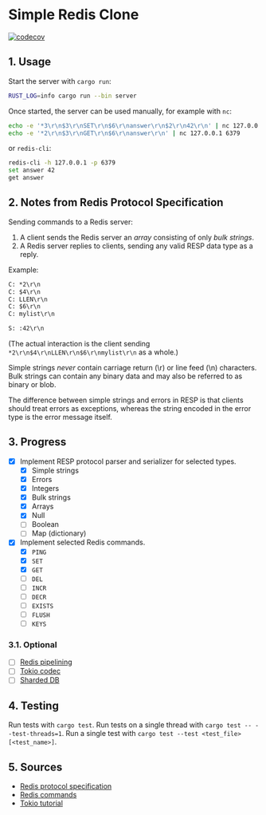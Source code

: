 # Simple Redis Clone

[![codecov](https://codecov.io/github/matejfric/redis-clone/graph/badge.svg?token=5MVXON09TG)](https://codecov.io/github/matejfric/redis-clone)

## 1. Usage

Start the server with `cargo run`:

```sh
RUST_LOG=info cargo run --bin server
```

Once started, the server can be used manually, for example with `nc`:

```sh
echo -e '*3\r\n$3\r\nSET\r\n$6\r\nanswer\r\n$2\r\n42\r\n' | nc 127.0.0.1 6379
echo -e '*2\r\n$3\r\nGET\r\n$6\r\nanswer\r\n' | nc 127.0.0.1 6379
```

or `redis-cli`:

```sh
redis-cli -h 127.0.0.1 -p 6379
set answer 42
get answer
```

## 2. Notes from Redis Protocol Specification

Sending commands to a Redis server:

1. A client sends the Redis server an *array* consisting of only *bulk strings*.
2. A Redis server replies to clients, sending any valid RESP data type as a reply.

Example:

```txt
C: *2\r\n
C: $4\r\n
C: LLEN\r\n
C: $6\r\n
C: mylist\r\n

S: :42\r\n
```

(The actual interaction is the client sending `*2\r\n$4\r\nLLEN\r\n$6\r\nmylist\r\n` as a whole.)

Simple strings *never* contain carriage return (\r) or line feed (\n) characters. Bulk strings can contain any binary data and may also be referred to as binary or blob.

The difference between simple strings and errors in RESP is that clients should treat errors as exceptions, whereas the string encoded in the error type is the error message itself.

## 3. Progress

- [x] Implement RESP protocol parser and serializer for selected types.
  - [x] Simple strings
  - [x] Errors
  - [x] Integers
  - [x] Bulk strings
  - [x] Arrays
  - [x] Null
  - [ ] Boolean
  - [ ] Map (dictionary)

- [x] Implement selected Redis commands.
  - [x] `PING`
  - [x] `SET`
  - [x] `GET`
  - [ ] `DEL`
  - [ ] `INCR`
  - [ ] `DECR`
  - [ ] `EXISTS`
  - [ ] `FLUSH`
  - [ ] `KEYS`

### 3.1. Optional

- [ ] [Redis pipelining](https://redis.io/docs/latest/develop/use/pipelining/)
- [ ] [Tokio codec](https://docs.rs/tokio-util/latest/tokio_util/codec/index.html)
- [ ] [Sharded DB](https://tokio.rs/tokio/tutorial/shared-state#mutex-sharding)

## 4. Testing

Run tests with `cargo test`.
Run tests on a single thread with `cargo test -- --test-threads=1`.
Run a single test with `cargo test --test <test_file> [<test_name>]`.

## 5. Sources

- [Redis protocol specification](https://redis.io/docs/latest/develop/reference/protocol-spec/)
- [Redis commands](https://redis.io/docs/latest/commands/)
- [Tokio tutorial](https://tokio.rs/tokio/tutorial)
